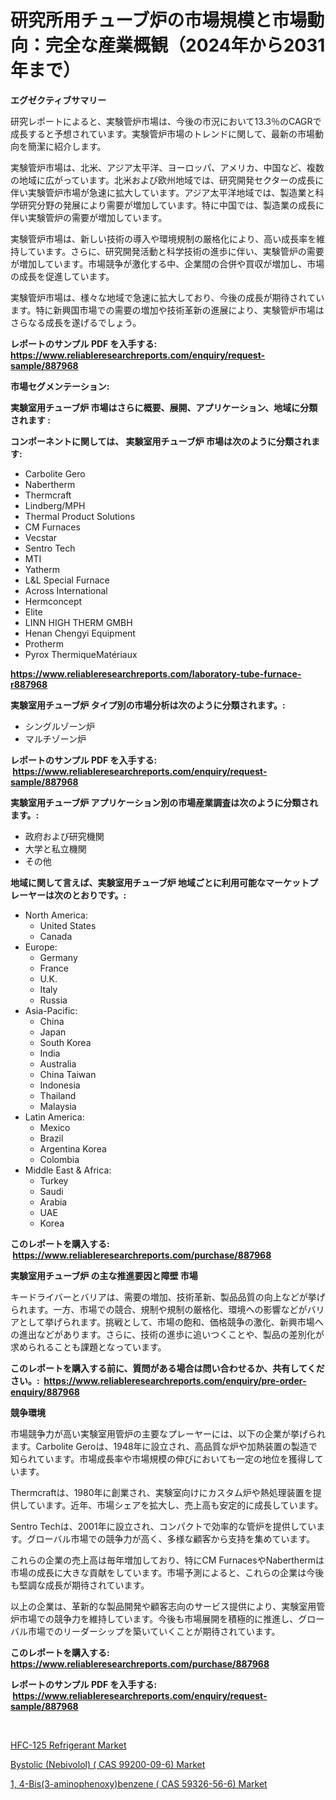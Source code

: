 <p><h1>研究所用チューブ炉の市場規模と市場動向：完全な産業概観（2024年から2031年まで）</h1></p><p><strong>エグゼクティブサマリー</strong></p>
<p><p>研究レポートによると、実験管炉市場は、今後の市況において13.3％のCAGRで成長すると予想されています。実験管炉市場のトレンドに関して、最新の市場動向を簡潔に紹介します。</p><p>実験管炉市場は、北米、アジア太平洋、ヨーロッパ、アメリカ、中国など、複数の地域に広がっています。北米および欧州地域では、研究開発セクターの成長に伴い実験管炉市場が急速に拡大しています。アジア太平洋地域では、製造業と科学研究分野の発展により需要が増加しています。特に中国では、製造業の成長に伴い実験管炉の需要が増加しています。</p><p>実験管炉市場は、新しい技術の導入や環境規制の厳格化により、高い成長率を維持しています。さらに、研究開発活動と科学技術の進歩に伴い、実験管炉の需要が増加しています。市場競争が激化する中、企業間の合併や買収が増加し、市場の成長を促進しています。</p><p>実験管炉市場は、様々な地域で急速に拡大しており、今後の成長が期待されています。特に新興国市場での需要の増加や技術革新の進展により、実験管炉市場はさらなる成長を遂げるでしょう。</p></p>
<p><strong>レポートのサンプル PDF を入手する: <a href="https://www.reliableresearchreports.com/enquiry/request-sample/887968">https://www.reliableresearchreports.com/enquiry/request-sample/887968</a></strong></p>
<p><strong>市場セグメンテーション:</strong></p>
<p><strong> 実験室用チューブ炉 市場はさらに概要、展開、アプリケーション、地域に分類されます :</strong></p>
<p><strong>コンポーネントに関しては、 実験室用チューブ炉 市場は次のように分類されます: &nbsp;</strong></p>
<p><ul><li>Carbolite Gero</li><li>Nabertherm</li><li>Thermcraft</li><li>Lindberg/MPH</li><li>Thermal Product Solutions</li><li>CM Furnaces</li><li>Vecstar</li><li>Sentro Tech</li><li>MTI</li><li>Yatherm</li><li>L&L Special Furnace</li><li>Across International</li><li>Hermconcept</li><li>Elite</li><li>LINN HIGH THERM GMBH</li><li>Henan Chengyi Equipment</li><li>Protherm</li><li>Pyrox ThermiqueMatériaux</li></ul></p>
<p><strong><a href="https://www.reliableresearchreports.com/laboratory-tube-furnace-r887968">https://www.reliableresearchreports.com/laboratory-tube-furnace-r887968</a></strong></p>
<p><strong> 実験室用チューブ炉 タイプ別の市場分析は次のように分類されます。:</strong></p>
<p><ul><li>シングルゾーン炉</li><li>マルチゾーン炉</li></ul></p>
<p><strong>レポートのサンプル PDF を入手する: &nbsp;<a href="https://www.reliableresearchreports.com/enquiry/request-sample/887968">https://www.reliableresearchreports.com/enquiry/request-sample/887968</a></strong></p>
<p><strong> 実験室用チューブ炉 アプリケーション別の市場産業調査は次のように分類されます。:</strong></p>
<p><ul><li>政府および研究機関</li><li>大学と私立機関</li><li>その他</li></ul></p>
<p><strong>地域に関して言えば、実験室用チューブ炉 地域ごとに利用可能なマーケットプレーヤーは次のとおりです。:</strong></p>
<p><ul>
    <li>
        North America:
        <ul>
            <li>United States</li>
            <li>Canada</li>
        </ul>
    </li>
    <li>
        Europe:
        <ul>
            <li>Germany</li>
            <li>France</li>
            <li>U.K.</li>
            <li>Italy</li>
            <li>Russia</li>
        </ul>
    </li>
    <li>
        Asia-Pacific:
        <ul>
            <li>China</li>
            <li>Japan</li>
            <li>South Korea</li>
            <li>India</li>
            <li>Australia</li>
            <li>China Taiwan</li>
            <li>Indonesia</li>
            <li>Thailand</li>
            <li>Malaysia</li>
        </ul>
    </li>
    <li>
        Latin America:
        <ul>
            <li>Mexico</li>
            <li>Brazil</li>
            <li>Argentina Korea</li>
            <li>Colombia</li>
        </ul>
    </li>
    <li>
        Middle East & Africa:
        <ul>
            <li>Turkey</li>
            <li>Saudi</li>
            <li>Arabia</li>
            <li>UAE</li>
            <li>Korea</li>
        </ul>
    </li>
    </ul></p>
<p><strong>このレポートを購入する: &nbsp;<a href="https://www.reliableresearchreports.com/purchase/887968">https://www.reliableresearchreports.com/purchase/887968</a></strong></p>
<p><strong>実験室用チューブ炉 の主な推進要因と障壁 市場</strong></p>
<p><p>キードライバーとバリアは、需要の増加、技術革新、製品品質の向上などが挙げられます。一方、市場での競合、規制や規制の厳格化、環境への影響などがバリアとして挙げられます。挑戦として、市場の飽和、価格競争の激化、新興市場への進出などがあります。さらに、技術の進歩に追いつくことや、製品の差別化が求められることも課題となっています。</p></p>
<p><strong>このレポートを購入する前に、質問がある場合は問い合わせるか、共有してください。:&nbsp; <a href="https://www.reliableresearchreports.com/enquiry/pre-order-enquiry/887968">https://www.reliableresearchreports.com/enquiry/pre-order-enquiry/887968</a></strong></p>
<p><strong>競争環境</strong></p>
<p><p>市場競争力が高い実験室用管炉の主要なプレーヤーには、以下の企業が挙げられます。Carbolite Geroは、1948年に設立され、高品質な炉や加熱装置の製造で知られています。市場成長率や市場規模の伸びにおいても一定の地位を獲得しています。</p><p>Thermcraftは、1980年に創業され、実験室向けにカスタム炉や熱処理装置を提供しています。近年、市場シェアを拡大し、売上高も安定的に成長しています。</p><p>Sentro Techは、2001年に設立され、コンパクトで効率的な管炉を提供しています。グローバル市場での競争力が高く、多様な顧客から支持を集めています。</p><p>これらの企業の売上高は毎年増加しており、特にCM FurnacesやNaberthermは市場の成長に大きな貢献をしています。市場予測によると、これらの企業は今後も堅調な成長が期待されています。</p><p>以上の企業は、革新的な製品開発や顧客志向のサービス提供により、実験室用管炉市場での競争力を維持しています。今後も市場展開を積極的に推進し、グローバル市場でのリーダーシップを築いていくことが期待されています。</p></p>
<p><strong>このレポートを購入する: &nbsp; <a href="https://www.reliableresearchreports.com/purchase/887968">https://www.reliableresearchreports.com/purchase/887968</a></strong></p>
<p><strong>レポートのサンプル PDF を入手する: &nbsp;<a href="https://www.reliableresearchreports.com/enquiry/request-sample/887968">https://www.reliableresearchreports.com/enquiry/request-sample/887968</a></strong><strong></strong></p>
<p>&nbsp;</p>
<p><p><a href="https://www.linkedin.com/pulse/hfc-125-refrigerant-market-size-growth-outlook-from-2024-uoikf?trackingId=xKPaQ0dKSLwNWOQifhMtiA%3D%3D">HFC-125 Refrigerant Market</a></p><p><a href="https://www.linkedin.com/pulse/bystolic-nebivolol-cas-99200-09-6-market-size-growth-outlook-p3nbe?trackingId=uC4GlYJ0nVvBZ7DX42iERQ%3D%3D">Bystolic (Nebivolol) ( CAS 99200-09-6) Market</a></p><p><a href="https://www.linkedin.com/pulse/1-4-bis3-aminophenoxybenzene-cas-59326-56-6-market-size-gsvaf?trackingId=j9H2Lz0hfJOy636qpqdt4w%3D%3D">1, 4-Bis(3-aminophenoxy)benzene ( CAS 59326-56-6) Market</a></p></p>